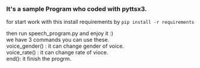 ### It's a sample Program who coded with pyttsx3.

for start work with this install requirements by ```pip install -r requirements```

then run speech_program.py and enjoy it :)
<br/>
we have 3 commands you can use these.
<br/>
voice_gender() : it can change gender of voice.
<br/>
voice_rate() : it can change rate of vioce.
<br/>
end(): it finish the progrm.
